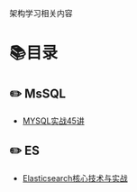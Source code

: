 架构学习相关内容

# :books:目录

## :pencil2: MsSQL

- [MYSQL实战45讲](MySQL/MYSQL实战45讲/MYSQL实战45讲.md)



## :pencil2: ES

- [Elasticsearch核心技术与实战](ES/Elasticsearch核心技术与实战/Elasticsearch核心技术与实战.md)
